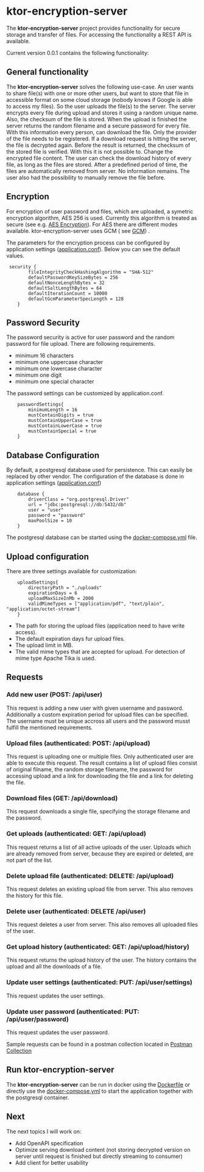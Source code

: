 # ktor-encryption-server

The **ktor-encryption-server** project provides functionality for secure storage and transfer of files. For accessing
the functionality a REST API is available.

Current version 0.0.1 contains the following functionality:

## General functionality

The **ktor-encryption-server** solves the following use-case. An user wants to share file(s) with one or more
other users, but want to store that file in accessible format on some cloud storage (nobody knows
if Google is able to access my files). So the user uploads the file(s) to the server. The server encrypts every
file during upload and stores it using a random unique name. Also, the checksum of the file is stored. When
the upload is finished the server returns the random filename and a secure password for every file. With
this information every person, can download the file. Only the provider of the file needs to be
registered. If a download request is hitting the server, the file is decrypted again. Before the result is returned,
the checksum of the stored file is verified. With this it is not possible to. Change the encrypted file content.
The user can check the download history of every file, as long as the files are stored. After a predefined period
of time, the files are automatically removed from server. No information remains. The user also had the possibility
to manually remove the file before.

## Encryption

For encryption of user password and files, which are uploaded, a symetric encryption algorithm, AES 256 is used.
Currently this algorithm
is treated as secure (see e.g. [AES Encryption]([https://www.clickssl.net/blog/256-bit-encryption)). For AES there are
different modes available. ktor-encryption-server
uses GCM (
see [GCM](https://csrc.nist.rip/groups/ST/toolkit/BCM/documents/proposedmodes/gcm/gcm-spec.pdf&ved=2ahUKEwjfgvOrnuX6AhVnwAIHHVoiB34QFnoECEsQAQ&usg=AOvVaw1_5XL9BOHPgCHR9qPGEI0I))
.

The parameters for the encryption process can be configured by application
settings ([application.conf](src/main/resources/application.conf)). Below
you can see the default values.

```
 security {
        fileIntegrityCheckHashingAlgorithm = "SHA-512"
        defaultPasswordKeySizeBytes = 256
        defaultNonceLengthBytes = 32
        defaultSaltLengthBytes = 64
        defaultIterationCount = 10000
        defaultGcmParameterSpecLength = 128
    }
 ```

## Password Security

The password security is active for user password and the random password for file upload.
There are following requirements.

- minimum 16 characters
- minimum one uppercase character
- minimum one lowercase character
- minimum one digit
- minimum one special character

The password settings can be customized by application.conf.

```
    passwordSettings{
        minimumLength = 16
        mustContainDigits = true
        mustContainUpperCase = true
        mustContainLowerCase = true
        mustContainSpecial = true
    }
```

## Database Configuration

By default, a postgresql database used for persistence. This can easily be replaced by other vendor. The configuration
of the database is
done in application settings ([application.conf](src/main/resources/application.conf))

```
    database {
        driverClass = "org.postgresql.Driver"
        url = "jdbc:postgresql://db:5432/db"
        user = "user"
        password = "password"
        maxPoolSize = 10
    }
```

The postgresql database can be started using the [docker-compose.yml](docker-compose.yml) file.

## Upload configuration

There are three settings available for customization:

```
    uploadSettings{
        directoryPath = "./uploads"
        expirationDays = 6
        uploadMaxSizeInMb = 2000
        validMimeTypes = ["application/pdf", "text/plain", "application/octet-stream"]
    }
```

- The path for storing the upload files (application need to have write access).
- The default expiration days fur upload files.
- The upload limit in MB.
- The valid mime types that are accepted for upload. For detection of mime type Apache Tika is used.

## Requests

### Add new user (POST: /api/user)

This request is adding a new user with given username and password. Additionally a custom expiration period for upload
files can be specified.
The username must be unique accross all users and the password musst fulfill the mentioned
requirements.

### Upload files (authenticated: POST: /api/upload)

This request is uploading one or multiple files. Only authenticated user are able to execute this request. The result
contains a list of upload files consist of original
filname, the random storage filename, the password for accessing upload and a link for downloading the file and a link
for deleting the file.

### Download files (GET: /api/download)

This request downloads a single file, specifying the storage filename and the password.

### Get uploads (authenticated: GET: /api/upload)

This request returns a list of all active uploads of the user. Uploads which are already removed from server, because
they are expired or deleted,
are not part of the list.

### Delete upload file (authenticated: DELETE: /api/upload)

This request deletes an existing upload file from server. This also removes the history for this file.

### Delete user (authenticated: DELETE /api/user)

This request deletes a user from server. This also removes all uploaded files of the user.

### Get upload history (authenticated: GET: /api/upload/history)

This request returns the upload history of the user. The history contains the upload and all the downloads of a file.

### Update user settings (authenticated: PUT: /api/user/settings)

This request updates the user settings.

### Update user password (authenticated: PUT: /api/user/password)

This request updates the user password.

Sample requests can be found in a postman collection located
in [Postman Collection](postman/KtorEncryptionServer.postman_collection.json)

## Run ktor-encryption-server

The **ktor-encryption-server** can be run in docker using the [Dockerfile](Dockerfile) or directly use the
[docker-compose.yml](docker-compose.yml) to start the application together with the postgresql container.

## Next

The next topics I will work on:

- Add OpenAPI specification
- Optimize serving download content (not storing decrypted version on server until request is finished but directly
  streaming to consumer)
- Add client for better usability